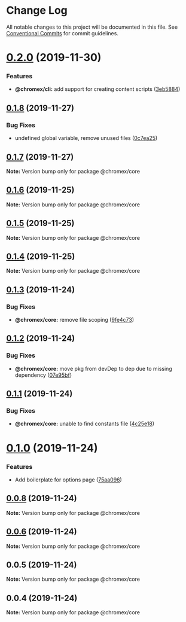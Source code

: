 # Change Log

All notable changes to this project will be documented in this file.
See [Conventional Commits](https://conventionalcommits.org) for commit guidelines.

# [0.2.0](https://github.io/bluepropane/chromex/compare/@chromex/core@0.1.8...@chromex/core@0.2.0) (2019-11-30)


### Features

* **@chromex/cli:** add support for creating content scripts ([3eb5884](https://github.io/bluepropane/chromex/commit/3eb5884cd53914fd788e8378937d31a0b5b71bb0))





## [0.1.8](https://github.io/bluepropane/chromex/compare/@chromex/core@0.1.7...@chromex/core@0.1.8) (2019-11-27)


### Bug Fixes

* undefined global variable, remove unused files ([0c7ea25](https://github.io/bluepropane/chromex/commit/0c7ea2556516083e20a06e0c83156fb7d018e112))





## [0.1.7](https://github.io/bluepropane/chromex/compare/@chromex/core@0.1.6...@chromex/core@0.1.7) (2019-11-27)

**Note:** Version bump only for package @chromex/core





## [0.1.6](https://github.com/bluepropane/create-chrome-extension/compare/@chromex/core@0.1.5...@chromex/core@0.1.6) (2019-11-25)

**Note:** Version bump only for package @chromex/core





## [0.1.5](https://github.com/bluepropane/create-chrome-extension/compare/@chromex/core@0.1.4...@chromex/core@0.1.5) (2019-11-25)

**Note:** Version bump only for package @chromex/core





## [0.1.4](https://github.com/bluepropane/create-chrome-extension/compare/@chromex/core@0.1.3...@chromex/core@0.1.4) (2019-11-25)

**Note:** Version bump only for package @chromex/core





## [0.1.3](https://github.com/bluepropane/create-chrome-extension/compare/@chromex/core@0.1.2...@chromex/core@0.1.3) (2019-11-24)


### Bug Fixes

* **@chromex/core:** remove file scoping ([9fe4c73](https://github.com/bluepropane/create-chrome-extension/commit/9fe4c7345bd1e4a4ba520b2f569d3d34ac79f65e))





## [0.1.2](https://github.com/bluepropane/create-chrome-extension/compare/@chromex/core@0.1.1...@chromex/core@0.1.2) (2019-11-24)


### Bug Fixes

* **@chromex/core:** move pkg from devDep to dep due to missing dependency ([07e95bf](https://github.com/bluepropane/create-chrome-extension/commit/07e95bfe169b2509734969e682ece9783adf85a4))





## [0.1.1](https://github.com/bluepropane/create-chrome-extension/compare/@chromex/core@0.1.0...@chromex/core@0.1.1) (2019-11-24)


### Bug Fixes

* **@chromex/core:** unable to find constants file ([4c25e18](https://github.com/bluepropane/create-chrome-extension/commit/4c25e188e9e96966fb6f5f801843e4c95f3d1b00))





# [0.1.0](https://github.com/bluepropane/create-chrome-extension/compare/@chromex/core@0.0.8...@chromex/core@0.1.0) (2019-11-24)


### Features

* Add boilerplate for options page ([75aa096](https://github.com/bluepropane/create-chrome-extension/commit/75aa09649bfc945acde7991438f2d46f933bd385))





## [0.0.8](https://github.com/bluepropane/create-chrome-extension/compare/@chromex/core@0.0.7...@chromex/core@0.0.8) (2019-11-24)

**Note:** Version bump only for package @chromex/core





## [0.0.6](https://github.com/bluepropane/create-chrome-extension/compare/@chromex/core@0.0.5...@chromex/core@0.0.6) (2019-11-24)

**Note:** Version bump only for package @chromex/core





## 0.0.5 (2019-11-24)

**Note:** Version bump only for package @chromex/core





## 0.0.4 (2019-11-24)

**Note:** Version bump only for package @chromex/core
